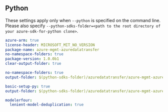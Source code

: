 ## Python

These settings apply only when `--python` is specified on the command line.
Please also specify `--python-sdks-folder=<path to the root directory of your azure-sdk-for-python clone>`.

``` yaml $(python)
azure-arm: true
license-header: MICROSOFT_MIT_NO_VERSION
package-name: azure-mgmt-azuredatatransfer
no-namespace-folders: true
package-version: 1.0.0b1
clear-output-folder: true
```

``` yaml $(python-mode) == 'update' && $(python)
no-namespace-folders: true
output-folder: $(python-sdks-folder)/azuredatatransfer/azure-mgmt-azuredatatransfer/azure/mgmt/azuredatatransfer
```

``` yaml $(python-mode) == 'create' && $(python)
basic-setup-py: true
output-folder: $(python-sdks-folder)/azuredatatransfer/azure-mgmt-azuredatatransfer
```

``` yaml $(python)
modelerfour:
  lenient-model-deduplication: true
```
